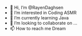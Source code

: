 - 👋 Hi, I’m @RayenDaghsen
- 👀 I’m interested in  Coding ASMR
- 🌱 I’m currently learning Java
- 💞️ I’m looking to collaborate on ...
- 📫 How to reach me Dream

<!---
RayenDaghsen/RayenDaghsen is a ✨ special ✨ repository because its `README.md` (this file) appears on your GitHub profile.
You can click the Preview link to take a look at your changes.
--->
